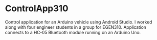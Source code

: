 # ControlApp310
Control application for an Arduino vehicle using Android Studio. I worked along with four engineer students in a group for EGEN310.
Application connects to a HC-05 Bluetooth module running on an Arduino Uno. 
